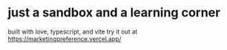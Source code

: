 # just a sandbox and a learning corner

built with love, typescript, and vite 
try it out at https://marketingpreference.vercel.app/
